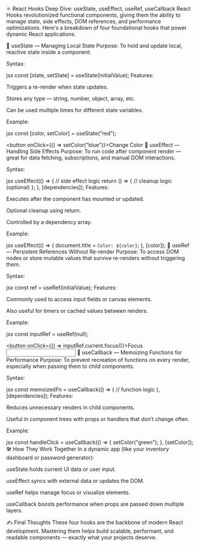 ⚛️ React Hooks Deep Dive: useState, useEffect, useRef, useCallback
React Hooks revolutionized functional components, giving them the ability to manage state, side effects, DOM references, and performance optimizations. Here's a breakdown of four foundational hooks that power dynamic React applications.

🧮 useState — Managing Local State
Purpose: To hold and update local, reactive state inside a component.

Syntax:

jsx
const [state, setState] = useState(initialValue);
Features:

Triggers a re-render when state updates.

Stores any type — string, number, object, array, etc.

Can be used multiple times for different state variables.

Example:

jsx
const [color, setColor] = useState("red");

<button onClick={() => setColor("blue")}>Change Color</button>
🔄 useEffect — Handling Side Effects
Purpose: To run code after component render — great for data fetching, subscriptions, and manual DOM interactions.

Syntax:

jsx
useEffect(() => {
  // side effect logic
  return () => {
    // cleanup logic (optional)
  };
}, [dependencies]);
Features:

Executes after the component has mounted or updated.

Optional cleanup using return.

Controlled by a dependency array.

Example:

jsx
useEffect(() => {
  document.title = `Color: ${color}`;
}, [color]);
📌 useRef — Persistent References Without Re-render
Purpose: To access DOM nodes or store mutable values that survive re-renders without triggering them.

Syntax:

jsx
const ref = useRef(initialValue);
Features:

Commonly used to access input fields or canvas elements.

Also useful for timers or cached values between renders.

Example:

jsx
const inputRef = useRef(null);

<button onClick={() => inputRef.current.focus()}>Focus</button>
<input ref={inputRef} />
🚀 useCallback — Memoizing Functions for Performance
Purpose: To prevent recreation of functions on every render, especially when passing them to child components.

Syntax:

jsx
const memoizedFn = useCallback(() => {
  // function logic
}, [dependencies]);
Features:

Reduces unnecessary renders in child components.

Useful in component trees with props or handlers that don’t change often.

Example:

jsx
const handleClick = useCallback(() => {
  setColor("green");
}, [setColor]);
🛠️ How They Work Together
In a dynamic app (like your inventory dashboard or password generator):

useState holds current UI data or user input.

useEffect syncs with external data or updates the DOM.

useRef helps manage focus or visualize elements.

useCallback boosts performance when props are passed down multiple layers.

✍️ Final Thoughts
These four hooks are the backbone of modern React development. Mastering them helps build scalable, performant, and readable components — exactly what your projects deserve.
